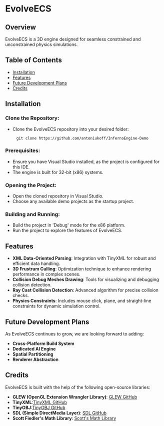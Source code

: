 # EvolveECS

## Overview
EvolveECS is a 3D engine designed for seamless constrained and unconstrained physics simulations.

## Table of Contents
- [Installation](#installation)
- [Features](#features)
- [Future Development Plans](#future-development-plans)
- [Credits](#credits)

## Installation

### Clone the Repository:
- Clone the EvolveECS repository into your desired folder:
```
     git clone https://github.com/antoniukoff/InfernoEngine-Demo
```

### Prerequisites:
- Ensure you have Visual Studio installed, as the project is configured for this IDE.
- The engine is built for 32-bit (x86) systems.

### Opening the Project:
- Open the cloned repository in Visual Studio.
- Choose any available demo projects as the startup project.

### Building and Running:
- Build the project in 'Debug' mode for the x86 platform.
- Run the project to explore the features of EvolveECS.

## Features

- **XML Data-Oriented Parsing**: Integration with TinyXML for robust and efficient data handling.
- **3D Frustrum Culling**: Optimization technique to enhance rendering performance in complex scenes.
- **Collision Debug Meshes Drawing**: Tools for visualizing and debugging collision detection.
- **Ray Cast Collision Detection**: Advanced algorithm for precise collision checks.
- **Physics Constraints**: Includes mouse click, plane, and straight-line constraints for dynamic simulation control.

## Future Development Plans

As EvolveECS continues to grow, we are looking forward to adding:

- **Cross-Platform Build System**
- **Dedicated AI Engine**
- **Spatial Partitioning**
- **Renderer Abstraction**

## Credits

EvolveECS is built with the help of the following open-source libraries:
- **GLEW (OpenGL Extension Wrangler Library)**: [GLEW GitHub](https://github.com/nigels-com/glew)
- **TinyXML**:[TinyXML GitHub](https://github.com/leethomason/tinyxml2)
- **TinyOBJ**:[TinyOBJ GitHub](https://github.com/tinyobjloader/tinyobjloader)
- **SDL (Simple DirectMedia Layer)**: [SDL GitHub](https://github.com/libsdl-org/SDL)
- **Scott Fiedler's Math Library**: [Scott's Math Library](https://github.com/ScottFielder?tab=repositories)
